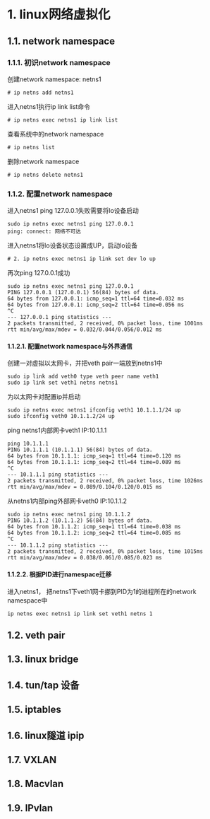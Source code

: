 # 1. linux网络虚拟化

## 1.1. network namespace

### 1.1.1. 初识network namespace
创建network namespace: netns1

 ```
 # ip netns add netns1
 ```

进入netns1执行ip link list命令

 ```
 # ip netns exec netns1 ip link list
 ```

查看系统中的network namespace

 ```
 # ip netns list
 ```
删除network namespace

```
# ip netns delete netns1
```

### 1.1.2. 配置network namespace

进入netns1 ping 127.0.0.1失败需要将lo设备启动

```
sudo ip netns exec netns1 ping 127.0.0.1
ping: connect: 网络不可达
```

进入netns1将lo设备状态设置成UP，启动lo设备

```
# 2. ip netns exec netns1 ip link set dev lo up
```
再次ping 127.0.0.1成功

```
sudo ip netns exec netns1 ping 127.0.0.1
PING 127.0.0.1 (127.0.0.1) 56(84) bytes of data.
64 bytes from 127.0.0.1: icmp_seq=1 ttl=64 time=0.032 ms
64 bytes from 127.0.0.1: icmp_seq=2 ttl=64 time=0.056 ms
^C
--- 127.0.0.1 ping statistics ---
2 packets transmitted, 2 received, 0% packet loss, time 1001ms
rtt min/avg/max/mdev = 0.032/0.044/0.056/0.012 ms

```

#### 1.1.2.1. 配置network namespace与外界通信

创建一对虚拟以太网卡，并把veth pair一端放到netns1中
```
sudo ip link add veth0 type veth peer name veth1
sudo ip link set veth1 netns netns1
```

为以太网卡对配置ip并启动
```
sudo ip netns exec netns1 ifconfig veth1 10.1.1.1/24 up
sudo ifconfig veth0 10.1.1.2/24 up
```
ping netns1内部网卡veth1 IP:10.1.1.1
```
ping 10.1.1.1
PING 10.1.1.1 (10.1.1.1) 56(84) bytes of data.
64 bytes from 10.1.1.1: icmp_seq=1 ttl=64 time=0.120 ms
64 bytes from 10.1.1.1: icmp_seq=2 ttl=64 time=0.089 ms
^C
--- 10.1.1.1 ping statistics ---
2 packets transmitted, 2 received, 0% packet loss, time 1026ms
rtt min/avg/max/mdev = 0.089/0.104/0.120/0.015 ms
```
从netns1内部ping外部网卡veth0 IP:10.1.1.2
```
sudo ip netns exec netns1 ping 10.1.1.2
PING 10.1.1.2 (10.1.1.2) 56(84) bytes of data.
64 bytes from 10.1.1.2: icmp_seq=1 ttl=64 time=0.038 ms
64 bytes from 10.1.1.2: icmp_seq=2 ttl=64 time=0.085 ms
^C
--- 10.1.1.2 ping statistics ---
2 packets transmitted, 2 received, 0% packet loss, time 1015ms
rtt min/avg/max/mdev = 0.038/0.061/0.085/0.023 ms
```

#### 1.1.2.2. 根据PID进行namespace迁移
进入netns1， 把netns1下veth1网卡挪到PID为1的进程所在的network namespace中

```
ip netns exec netns1 ip link set veth1 netns 1
```

## 1.2. veth pair
## 1.3. linux bridge
## 1.4. tun/tap 设备
## 1.5. iptables
## 1.6. linux隧道 ipip
## 1.7. VXLAN
## 1.8. Macvlan
## 1.9. IPvlan